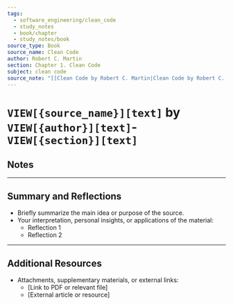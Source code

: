 ```yaml
---
tags:
  - software_engineering/clean_code
  - study_notes
  - book/chapter
  - study_notes/book
source_type: Book
source_name: Clean Code
author: Robert C. Martin
section: Chapter 1. Clean Code
subject: clean code
source_note: "[[Clean Code by Robert C. Martin|Clean Code by Robert C. Martin]]"
---
```


# `VIEW[{source_name}][text]` by  `VIEW[{author}][text]`- `VIEW[{section}][text]`

## Notes


---
## Summary and Reflections

- Briefly summarize the main idea or purpose of the source. 
- Your interpretation, personal insights, or applications of the material:
  - Reflection 1
  - Reflection 2

---
## Additional Resources  
- Attachments, supplementary materials, or external links:
  - [Link to PDF or relevant file]
  - [External article or resource]
